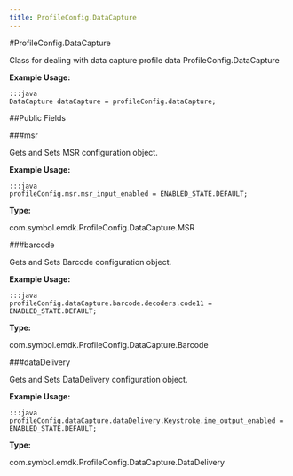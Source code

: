 ```yaml
---
title: ProfileConfig.DataCapture
---
```

#ProfileConfig.DataCapture

Class for dealing with data capture profile data  ProfileConfig.DataCapture

 

**Example Usage:**
	
	:::java	
	DataCapture dataCapture = profileConfig.dataCapture;


##Public Fields

###msr

Gets and Sets MSR configuration object.

 

**Example Usage:**
	
	:::java	
	profileConfig.msr.msr_input_enabled = ENABLED_STATE.DEFAULT;


**Type:**

com.symbol.emdk.ProfileConfig.DataCapture.MSR

###barcode

Gets and Sets Barcode configuration object.

 

**Example Usage:**
	
	:::java	
	profileConfig.dataCapture.barcode.decoders.code11 = ENABLED_STATE.DEFAULT;


**Type:**

com.symbol.emdk.ProfileConfig.DataCapture.Barcode

###dataDelivery

Gets and Sets DataDelivery configuration object.

 

**Example Usage:**
	
	:::java	
	profileConfig.dataCapture.dataDelivery.Keystroke.ime_output_enabled = ENABLED_STATE.DEFAULT;


**Type:**

com.symbol.emdk.ProfileConfig.DataCapture.DataDelivery

